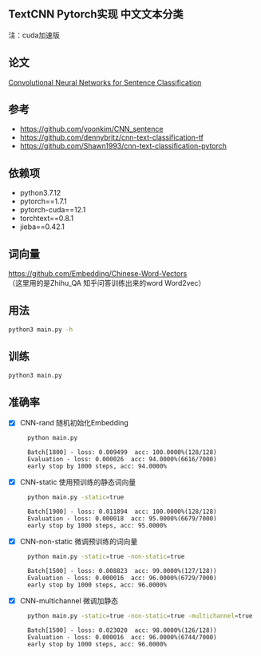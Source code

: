## TextCNN Pytorch实现 中文文本分类
注：cuda加速版

## 论文
[Convolutional Neural Networks for Sentence Classification](https://arxiv.org/abs/1408.5882)

## 参考
* https://github.com/yoonkim/CNN_sentence
* https://github.com/dennybritz/cnn-text-classification-tf
* https://github.com/Shawn1993/cnn-text-classification-pytorch

## 依赖项
* python3.7.12
* pytorch==1.7.1
* pytorch-cuda==12.1
* torchtext==0.8.1
* jieba==0.42.1

## 词向量
https://github.com/Embedding/Chinese-Word-Vectors<br>
（这里用的是Zhihu_QA 知乎问答训练出来的word Word2vec）
## 用法
```bash
python3 main.py -h
```

## 训练
```bash
python3 main.py
```

## 准确率
- [x] CNN-rand 随机初始化Embedding
    ```bash
      python main.py
    ```
    >
        Batch[1800] - loss: 0.009499  acc: 100.0000%(128/128)
        Evaluation - loss: 0.000026  acc: 94.0000%(6616/7000)
        early stop by 1000 steps, acc: 94.0000%
- [x] CNN-static 使用预训练的静态词向量
    ```bash
      python main.py -static=true
    ```
    >
        Batch[1900] - loss: 0.011894  acc: 100.0000%(128/128)
        Evaluation - loss: 0.000018  acc: 95.0000%(6679/7000)
        early stop by 1000 steps, acc: 95.0000%
- [x] CNN-non-static 微调预训练的词向量
    ```bash
      python main.py -static=true -non-static=true
    ```
    >
        Batch[1500] - loss: 0.008823  acc: 99.0000%(127/128))
        Evaluation - loss: 0.000016  acc: 96.0000%(6729/7000)
        early stop by 1000 steps, acc: 96.0000%
- [x] CNN-multichannel 微调加静态
    ```bash
      python main.py -static=true -non-static=true -multichannel=true
    ```
    >
        Batch[1500] - loss: 0.023020  acc: 98.0000%(126/128))
        Evaluation - loss: 0.000016  acc: 96.0000%(6744/7000)
        early stop by 1000 steps, acc: 96.0000%
